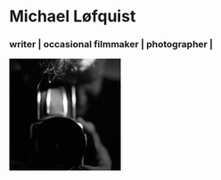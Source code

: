 # Michael Løfquist

### writer | occasional filmmaker | photographer | 

![Image](/images/me-myself-I.jpg) 
